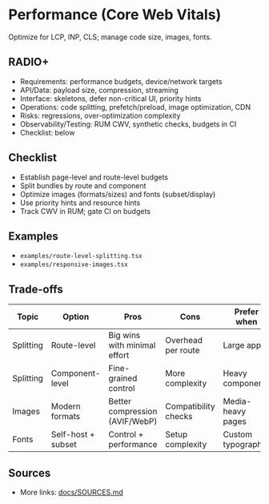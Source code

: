# Performance (Core Web Vitals)

Optimize for LCP, INP, CLS; manage code size, images, fonts.

## RADIO+
- Requirements: performance budgets, device/network targets
- API/Data: payload size, compression, streaming
- Interface: skeletons, defer non-critical UI, priority hints
- Operations: code splitting, prefetch/preload, image optimization, CDN
- Risks: regressions, over-optimization complexity
- Observability/Testing: RUM CWV, synthetic checks, budgets in CI
- Checklist: below

## Checklist
- Establish page-level and route-level budgets
- Split bundles by route and component
- Optimize images (formats/sizes) and fonts (subset/display)
- Use priority hints and resource hints
- Track CWV in RUM; gate CI on budgets

## Examples
- `examples/route-level-splitting.tsx`
- `examples/responsive-images.tsx`

## Trade-offs

| Topic    | Option             | Pros                               | Cons                         | Prefer when |
|----------|--------------------|------------------------------------|------------------------------|-------------|
| Splitting| Route-level        | Big wins with minimal effort       | Overhead per route           | Large apps |
| Splitting| Component-level    | Fine-grained control               | More complexity              | Heavy components |
| Images   | Modern formats     | Better compression (AVIF/WebP)     | Compatibility checks         | Media-heavy pages |
| Fonts    | Self-host + subset | Control + performance              | Setup complexity             | Custom typography |

## Sources
- More links: [docs/SOURCES.md](../../docs/SOURCES.md)
